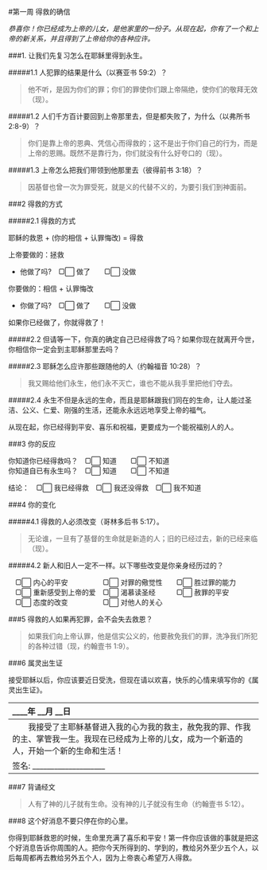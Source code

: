 #第一周 得救的确信*恭喜你！你已经成为上帝的儿女，是他家里的一份子。从现在起，你有了一个和上帝的新关系，并且得到了上帝给你的各种应许。*###1. 让我们先复习怎么在耶稣里得到永生。#####1.1 人犯罪的结果是什么（以赛亚书 59:2）？> 他不听，是因为你们的罪；你们的罪使你们跟上帝隔绝，使你们的敬拜无效（现）。#####1.2 人们千方百计要回到上帝那里去，但是都失败了，为什么（以弗所书 2:8-9）？> 你们是靠上帝的恩典、凭信心而得救的；这不是出于你们自己的行为，而是上帝的恩赐。既然不是靠行为，你们就没有什么好夸口的（现）。 #####1.3	上帝怎么把我们带领到他那里去（彼得前书 3:18）？> 因基督也曾一次为罪受死，就是义的代替不义的，为要引我们到神面前。###2 得救的方式#####2.1 得救的方式耶稣的救恩 + (你的相信 + 认罪悔改) = 得救上帝要做的：拯救  * 他做了吗?　▢⃞ 做了　　▢⃞ 没做  你要做的：相信 + 认罪悔改  * 你做了吗?　▢⃞ 做了　　▢⃞ 没做  如果你已经做了，你就得救了！  #####2.2 但请等一下，你真的确定自己已经得救了吗？如果你现在就离开今世，你相信你一定会到主耶稣那里去吗？#####2.3 耶稣怎么应许那些跟随他的人（约翰福音 10:28）？> 我又赐给他们永生，他们永不灭亡，谁也不能从我手里把他们夺去。#####2.4 永生不但是永远的生命，而且是耶稣跟我们同在的生命，让人能过圣洁、公义、仁爱、刚强的生活，还能永永远远地享受上帝的福气。  
从现在起，你已经得到平安、喜乐和祝福，更要成为一个能祝福别人的人。  ###3 你的反应你知道你已经得救吗？　▢⃞ 知道　　▢⃞ 不知道   你知道自已有永生吗？　▢⃞ 知道　　▢⃞ 不知道  结论：　▢⃞ 我已经得救　▢⃞ 我还没得救　▢⃞ 我不知道  ###4 你的变化#####4.1 得救的人必须改变（哥林多后书 5:17）。> 无论谁，一旦有了基督的生命就是新造的人；旧的已经过去，新的已经来临（现）。#####4.2 新人和旧人一定不一样。以下哪些改变是你亲身经历过的？　▢⃞ 内心的平安　　　　　▢⃞ 对罪的儆觉性　　▢⃞ 胜过罪的能力  　▢⃞ 重新感受到上帝的爱　▢⃞ 渴慕读圣经　　　▢⃞ 赦罪的平安  　▢⃞ 态度的改变　　　　　▢⃞ 对他人的关心  ###5 得救的人如果再犯罪，会不会失去救恩？> 如果我们向上帝认罪，他是信实公义的，他要赦免我们的罪，洗净我们所犯的各种过错（现，约翰壹书 1:9）。###6 属灵出生证接受耶稣以后，你应该要近日受洗，但现在请以欢喜，快乐的心情来填写你的《属灵出生证》。
| \_\_\_\_年 \_\_月 \_\_日 |  |:---|  | 　　我接受了主耶稣基督进入我的心为我的救主，赦免我的罪、作我的主、掌管我一生。我现在已经成为上帝的儿女，成为一个新造的人，开始一个新的生命和生活！ |  | 签名: ____________________ |###7 背诵经文> 人有了神的儿子就有生命。没有神的儿子就没有生命（约翰壹书 5:12）。     ###8 这个好消息不要只停在你的心里。你得到耶稣救恩的时候，生命里充满了喜乐和平安！第一件你应该做的事就是把这个好消息告诉你周围的人。把你今天所得到的、学到的，教给另外至少五个人，以后每周都再去教给另外五个人，因为上帝衷心希望万人得救。